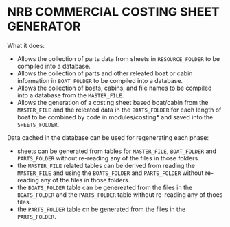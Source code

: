 NRB COMMERCIAL COSTING SHEET GENERATOR
=====================================
What it does:
* Allows the collection of parts data from sheets in `RESOURCE_FOLDER` to be compiled into a database.
* Allows the collection of parts and other releated boat or cabin information in `BOAT_FOLDER` to be compiled into a database.
* Allows the collection of boats, cabins, and file names to be compiled into a database from the `MASTER_FILE`.
* Allows the generation of a costing sheet based boat/cabin from the `MASTER_FILE` and the releated data in the `BOATS_FOLDER` for each length of boat to be combined by code in modules/costing\*  and saved into the `SHEETS_FOLDER`.

Data cached in the database can be used for regenerating each phase:
* sheets can be generated from tables for `MASTER_FILE`, `BOAT_FOLDER` and `PARTS_FOLDER` without re-reading any of the files in those folders.
* the `MASTER_FILE` related tables can be derived from reading the `MASTER_FILE` and using the `BOATS_FOLDER` and `PARTS_FOLDER` without re-reading any of the files in those folders.
* the `BOATS_FOLDER` table can be genereated from the files in the `BOATS_FOLDER` and the `PARTS_FOLDER` table without re-reading any of thoes files.
* the `PARTS_FOLDER` table cn be generated from the files in the `PARTS_FOLDER`.
